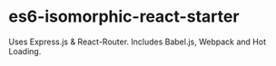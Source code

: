 # es6-isomorphic-react-starter
Uses Express.js &amp; React-Router. Includes Babel.js, Webpack and Hot Loading.
